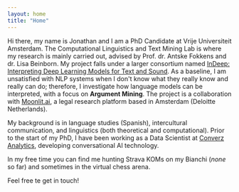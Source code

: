 ```yaml
---
layout: home
title: "Home"
---
```


Hi there, my name is Jonathan and I am a PhD Candidate at Vrije Universiteit Amsterdam. The Computational Linguistics and Text Mining Lab is where my research is mainly carried out, advised by Prof. dr. Antske Fokkens and dr. Lisa Beinborn. My project falls under a larger consortium named <a href="https://interpretingdl.github.io/">InDeep: Interpreting Deep Learning Models for Text and Sound</a>. As a baseline, I am unsatisfied with NLP systems when I don't know what they really know and really can do; therefore, I investigate how language models can be interpreted, with a focus on <b>Argument Mining</b>. The project is a collaboration with <a href="https://moonlit.ai">Moonlit.ai</a>, a legal research platform based in Amsterdam (Deloitte Netherlands).

My background is in language studies (Spanish), intercultural communication, and linguistics (both theoretical and computational). Prior to the start of my PhD, I have been working as a Data Scientist at <a href="https://www.converz.co">Converz Analytics</a>, developing conversational AI technology. 

In my free time you can find me hunting Strava KOMs on my Bianchi (<i>none</i> so far) and sometimes in the virtual chess arena.

Feel free te get in touch! 
